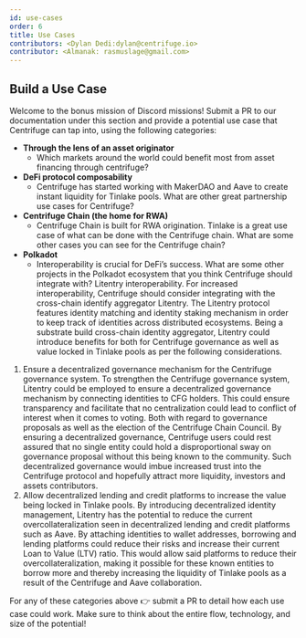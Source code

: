 ```yaml
---
id: use-cases
order: 6
title: Use Cases
contributors: <Dylan Dedi:dylan@centrifuge.io>
contributor: <Almanak: rasmuslage@gmail.com>
---
```


## Build a Use Case

Welcome to the bonus mission of Discord missions!
Submit a PR to our documentation under this section and provide a potential use case that Centrifuge can tap into, using the following categories:

- **Through the lens of an asset originator**
  - Which markets around the world could benefit most from asset financing through centrifuge?
- **DeFi protocol composability**
  - Centrifuge has started working with MakerDAO and Aave to create instant liquidity for Tinlake pools. What are other great partnership use cases for Centrifuge?
- **Centrifuge Chain (the home for RWA)**
  - Centrifuge Chain is built for RWA origination. Tinlake is a great use case of what can be done with the Centrifuge chain. What are some other cases you can see for the Centrifuge chain?
- **Polkadot**
  - Interoperability is crucial for DeFi’s success. What are some other projects in the Polkadot ecosystem that you think Centrifuge should integrate with?
Litentry interoperability.
For increased interoperability, Centrifuge should consider integrating with the cross-chain identify aggregator Litentry. The Litentry protocol features identity matching and identity staking mechanism in order to keep track of identities across distributed ecosystems. Being a substrate build cross-chain identity aggregator, Litentry could introduce benefits for both for Centrifuge governance as well as value locked in Tinlake pools as per the following considerations. 
1. Ensure a decentralized governance mechanism for the Centrifuge governance system.
To strengthen the Centrifuge governance system, Litentry could be employed to ensure a decentralized governance mechanism by connecting identities to CFG holders. This could ensure transparency and facilitate that no centralization could lead to conflict of interest when it comes to voting. Both with regard to governance proposals as well as the election of the Centrifuge Chain Council. By ensuring a decentralized governance, Centrifuge users could rest assured that no single entity could hold a disproportional sway on governance proposal without this being known to the community. Such decentralized governance would imbue increased trust into the Centrifuge protocol and hopefully attract more liquidity, investors and assets contributors.  
2. Allow decentralized lending and credit platforms to increase the value being locked in Tinlake pools. 
By introducing decentralized identity management, Litentry has the potential to reduce the current overcollateralization seen in decentralized lending and credit platforms such as Aave. By attaching identities to wallet addresses, borrowing and lending platforms could reduce their risks and increase their current Loan to Value (LTV) ratio. This would allow said platforms to reduce their overcollateralization, making it possible for these known entities to borrow more and thereby increasing the liquidity of Tinlake pools as a result of the Centrifuge and Aave collaboration.  

For any of these categories above 👉 submit a PR to detail how each use case could work. Make sure to think about the entire flow, technology, and size of the potential!

